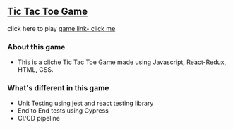 ## [Tic Tac Toe Game](https://t-divya.github.io/tic-tac-toe-react/)
click here to play [game link- click me](https://t-divya.github.io/tic-tac-toe-react/)

### About this game

* This is a cliche Tic Tac Toe Game made using Javascript, React-Redux, HTML, CSS.

### What's different in this game

* Unit Testing using jest and react testing library
* End to End tests using Cypress
* CI/CD pipeline 

